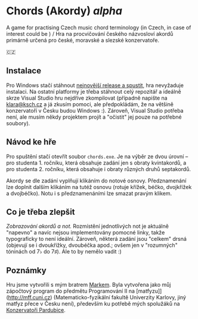 # Chords (Akordy) _alpha_
A game for practising Czech music chord terminology (in Czech, in case of interest could be ) / Hra na procvičování českého názvosloví akordů primárně určená pro české, moravské a slezské konzervatoře.

🇨🇿
## Instalace
Pro Windows stačí stáhnout [nejnovější release a spustit](https://github.com/klarasch/chords/releases/download/v0.2-alpha.1/Chords.exe), hra nevyžaduje instalaci. Na ostatní platformy je třeba stáhnout celý repozitář a ideálně skrze Visual Studio hru nejdříve zkompilovat (případně napište na [klara@ksch.cz](mailto:klara@ksch.cz) a já zkusím pomoci, ale předpokládám, že na většině konzervatoří v Česku budou Windows :). Zároveň, Visual Studio potřeba není, ale musím někdy projektem projít a "očistit" jej pouze na potřebné soubory).

## Návod ke hře
Pro spuštění stačí otevřít soubor `chords.exe`. Je na výběr ze dvou úrovní – pro studenta 1. ročníku, která obsahuje zadání jen s obraty kvintakordů, a pro studenta 2. ročníku, která obsahuje i obraty různých druhů septakordů.

Akordy se dle zadání vyplňují klikáním do notové osnovy. Předznamenání lze doplnit dalším klikáním na tutéž osnovu (rotuje křížek, béčko, dvojkřížek a dvojbéčko). Notu i s předznamenáními lze smazat pravým klikem. 

## Co je třeba zlepšit
_Zobrazování akordů a not._ Rozmístění jednotlivých not je aktuálně "napevno" a navíc nejsou implementovány pomocné linky, takže typograficky to není ideální. Zároveň, některá zadání jsou "celkem" drsná (objevují se i dvoukřížky, dvoubéčka apod.; ovšem jen v "rozumných" tóninách od 7♭ do 7♯). Ale to by nemělo vadit :)

## Poznámky
Hru jsme vytvořili s mým bratrem [Markem](http://artax.karlin.mff.cuni.cz/~schom7bm/). Byla vytvořena jako můj zápočtový program do předmětu Programování II na [matfyzu]](http://mff.cuni.cz) (Matematicko-fyzikální fakultě Univerzity Karlovy, jiný matfyz přece v Česku není), především ku potřebě mých spolužáků na [Konzervatoři Pardubice](http://www.konzervatorpardubice.eu).
